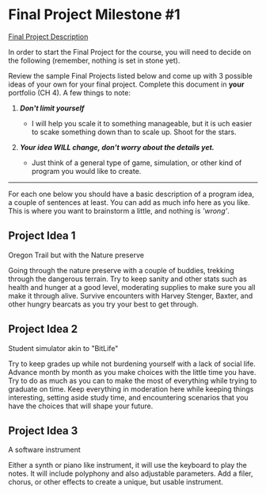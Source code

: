 # Final Project Milestone #1

[Final Project Description](https://docs.google.com/document/d/1j3zgypVjPjzXl4pL1_Wpjvp3GLCW9zcFydkwUjNfNUA/edit?usp=sharing)

In order to start the Final Project for the course, you will need to decide on the following (remember, nothing is set in stone yet).

Review the sample Final Projects listed below and come up with 3 possible ideas of your own for your final project. Complete this document in **your** portfolio (CH 4). A few things to note:

1. ***Don't limit yourself***
    * I will help you scale it to something manageable, but it is  uch easier to scake something down than to scale up. Shoot for the stars.

2. ***Your idea WILL change, don't worry about the details yet.***
    * Just think of a general type of game, simulation, or other kind of program you would like to create.

***

For each one below you should have a basic description of a program idea, a couple of sentences at least. You can add as much info here as you like. This is where you want to brainstorm a little, and nothing is *'wrong'*.

## Project Idea 1

Oregon Trail but with the Nature preserve

Going through the nature preserve with a couple of buddies, trekking through the dangerous terrain. Try to keep sanity and other stats such as health and hunger at a good level, moderating supplies to make sure you all make it through alive. Survive encounters with Harvey Stenger, Baxter, and other hungry bearcats as you try your best to get through.

## Project Idea 2

Student simulator akin to "BitLife"

Try to keep grades up while not burdening yourself with a lack of social life. Advance month by month as you make choices with the little time you have. Try to do as much as you can to make the most of everything while trying to graduate on time. Keep everything in moderation here while keeping things interesting, setting aside study time, and encountering scenarios that you have the choices that will shape your future.

## Project Idea 3

A software instrument

Either a synth or piano like instrument, it will use the keyboard to play the notes. It will include polyphony and also adjustable parameters. Add a filer, chorus, or other effects to create a unique, but usable instrument.
